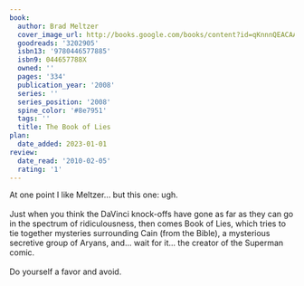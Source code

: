 ```yaml
---
book:
  author: Brad Meltzer
  cover_image_url: http://books.google.com/books/content?id=qKnnnQEACAAJ&printsec=frontcover&img=1&zoom=1&source=gbs_api
  goodreads: '3202905'
  isbn13: '9780446577885'
  isbn9: 044657788X
  owned: ''
  pages: '334'
  publication_year: '2008'
  series: ''
  series_position: '2008'
  spine_color: '#8e7951'
  tags: ''
  title: The Book of Lies
plan:
  date_added: 2023-01-01
review:
  date_read: '2010-02-05'
  rating: '1'
---
```


At one point I like Meltzer...  but this one: ugh.<br/><br/>Just when you think the DaVinci knock-offs have gone as far as they can go in the spectrum of ridiculousness, then comes Book of Lies, which tries to tie together mysteries surrounding Cain (from the Bible), a mysterious secretive group of Aryans, and...  wait for it... the creator of the Superman comic.<br/><br/>Do yourself a favor and avoid.
